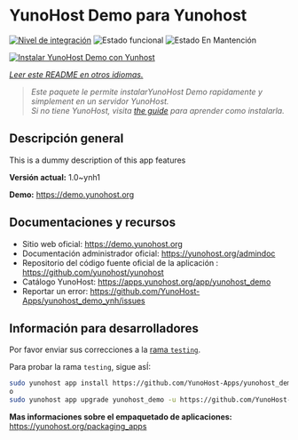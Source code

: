 <!--
Este archivo README esta generado automaticamente<https://github.com/YunoHost/apps/tree/master/tools/readme_generator>
No se debe editar a mano.
-->

# YunoHost Demo para Yunohost

[![Nivel de integración](https://dash.yunohost.org/integration/yunohost_demo.svg)](https://ci-apps.yunohost.org/ci/apps/yunohost_demo/) ![Estado funcional](https://ci-apps.yunohost.org/ci/badges/yunohost_demo.status.svg) ![Estado En Mantención](https://ci-apps.yunohost.org/ci/badges/yunohost_demo.maintain.svg)

[![Instalar YunoHost Demo con Yunhost](https://install-app.yunohost.org/install-with-yunohost.svg)](https://install-app.yunohost.org/?app=yunohost_demo)

*[Leer este README en otros idiomas.](./ALL_README.md)*

> *Este paquete le permite instalarYunoHost Demo rapidamente y simplement en un servidor YunoHost.*  
> *Si no tiene YunoHost, visita [the guide](https://yunohost.org/install) para aprender como instalarla.*

## Descripción general

This is a dummy description of this app features

**Versión actual:** 1.0~ynh1

**Demo:** <https://demo.yunohost.org>
## Documentaciones y recursos

- Sitio web oficial: <https://demo.yunohost.org>
- Documentación administrador oficial: <https://yunohost.org/admindoc>
- Repositorio del código fuente oficial de la aplicación : <https://github.com/yunohost/yunohost>
- Catálogo YunoHost: <https://apps.yunohost.org/app/yunohost_demo>
- Reportar un error: <https://github.com/YunoHost-Apps/yunohost_demo_ynh/issues>

## Información para desarrolladores

Por favor enviar sus correcciones a la [rama `testing`](https://github.com/YunoHost-Apps/yunohost_demo_ynh/tree/testing).

Para probar la rama `testing`, sigue asÍ:

```bash
sudo yunohost app install https://github.com/YunoHost-Apps/yunohost_demo_ynh/tree/testing --debug
o
sudo yunohost app upgrade yunohost_demo -u https://github.com/YunoHost-Apps/yunohost_demo_ynh/tree/testing --debug
```

**Mas informaciones sobre el empaquetado de aplicaciones:** <https://yunohost.org/packaging_apps>
